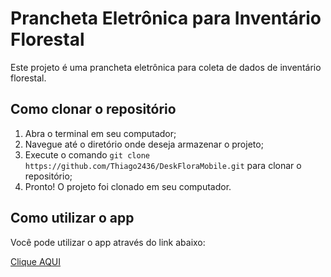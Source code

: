 <!DOCTYPE html>
<html>
  <head>
    <meta charset="UTF-8">
    
  </head>
  <body>
    <h1>Prancheta Eletrônica para Inventário Florestal</h1>
    <p>Este projeto é uma prancheta eletrônica para coleta de dados de inventário florestal.</p>
        <h2>Como clonar o repositório</h2>
    <ol>
      <li>Abra o terminal em seu computador;</li>
      <li>Navegue até o diretório onde deseja armazenar o projeto;</li>
      <li>Execute o comando <code>git clone https://github.com/Thiago2436/DeskFloraMobile.git</code> para clonar o repositório;</li>
      <li>Pronto! O projeto foi clonado em seu computador.</li>
    </ol>
        <h2>Como utilizar o app</h2>
    <p>Você pode utilizar o app através do link abaixo:</p>
    <a href="https://thiago2436.github.io/DeskFloraMobile/">Clique AQUI</a>
  </body>
</html>
